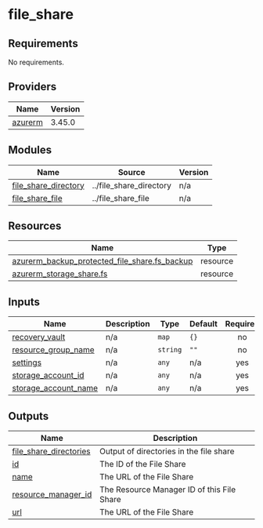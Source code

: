 # file_share

<!-- BEGINNING OF PRE-COMMIT-TERRAFORM DOCS HOOK -->
## Requirements

No requirements.

## Providers

| Name | Version |
|------|---------|
| <a name="provider_azurerm"></a> [azurerm](#provider\_azurerm) | 3.45.0 |

## Modules

| Name | Source | Version |
|------|--------|---------|
| <a name="module_file_share_directory"></a> [file\_share\_directory](#module\_file\_share\_directory) | ../file_share_directory | n/a |
| <a name="module_file_share_file"></a> [file\_share\_file](#module\_file\_share\_file) | ../file_share_file | n/a |

## Resources

| Name | Type |
|------|------|
| [azurerm_backup_protected_file_share.fs_backup](https://registry.terraform.io/providers/hashicorp/azurerm/latest/docs/resources/backup_protected_file_share) | resource |
| [azurerm_storage_share.fs](https://registry.terraform.io/providers/hashicorp/azurerm/latest/docs/resources/storage_share) | resource |

## Inputs

| Name | Description | Type | Default | Required |
|------|-------------|------|---------|:--------:|
| <a name="input_recovery_vault"></a> [recovery\_vault](#input\_recovery\_vault) | n/a | `map` | `{}` | no |
| <a name="input_resource_group_name"></a> [resource\_group\_name](#input\_resource\_group\_name) | n/a | `string` | `""` | no |
| <a name="input_settings"></a> [settings](#input\_settings) | n/a | `any` | n/a | yes |
| <a name="input_storage_account_id"></a> [storage\_account\_id](#input\_storage\_account\_id) | n/a | `any` | n/a | yes |
| <a name="input_storage_account_name"></a> [storage\_account\_name](#input\_storage\_account\_name) | n/a | `any` | n/a | yes |

## Outputs

| Name | Description |
|------|-------------|
| <a name="output_file_share_directories"></a> [file\_share\_directories](#output\_file\_share\_directories) | Output of directories in the file share |
| <a name="output_id"></a> [id](#output\_id) | The ID of the File Share |
| <a name="output_name"></a> [name](#output\_name) | The URL of the File Share |
| <a name="output_resource_manager_id"></a> [resource\_manager\_id](#output\_resource\_manager\_id) | The Resource Manager ID of this File Share |
| <a name="output_url"></a> [url](#output\_url) | The URL of the File Share |
<!-- END OF PRE-COMMIT-TERRAFORM DOCS HOOK -->
